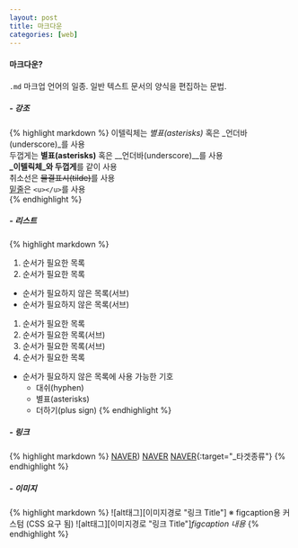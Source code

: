 ```yaml
---
layout: post
title: 마크다운
categories: [web]
---
```


#### 마크다운?

`.md` 마크업 언어의 일종. 일반 텍스트 문서의 양식을 편집하는 문법.

##### - 강조

{% highlight markdown %}
이텔릭체는 *별표(asterisks)* 혹은 _언더바(underscore)_를 사용  
두껍게는 **별표(asterisks)** 혹은 __언더바(underscore)__를 사용  
**_이텔릭체_와 두껍게**를 같이 사용  
취소선은 ~~물결표시(tilde)~~를 사용  
<u>밑줄</u>은 `<u></u>`를 사용  
{% endhighlight %}



##### - 리스트
{% highlight markdown %}
1. 순서가 필요한 목록
1. 순서가 필요한 목록
  - 순서가 필요하지 않은 목록(서브) 
  - 순서가 필요하지 않은 목록(서브) 
1. 순서가 필요한 목록
  1. 순서가 필요한 목록(서브)
  1. 순서가 필요한 목록(서브)
1. 순서가 필요한 목록

- 순서가 필요하지 않은 목록에 사용 가능한 기호
  - 대쉬(hyphen)
  * 별표(asterisks)
  + 더하기(plus sign)
{% endhighlight %}


##### - 링크
{% highlight markdown %}
[NAVER](https://naver.com))
[NAVER](https://naver.com "Title Attritube")
[NAVER](https://naver.com "Title Attritube"){:target="_타겟종류"}
{% endhighlight %}

##### - 이미지
{% highlight markdown %}
![alt태그][이미지경로 "링크 Title"]
※ figcaption용 커스텀 (CSS 요구 됨)
![alt태그][이미지경로 "링크 Title"]*figcaption 내용*
{% endhighlight %}
